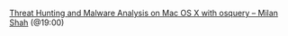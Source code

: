 [Threat Hunting and Malware Analysis on Mac OS X with osquery – Milan Shah](https://www.youtube.com/watch?v=q3uZPI6Ki14&list=PLRUboZUQxbyUovbRrw99WWyli5PF9EtXk&index=30&t=0s ) (@19:00)


